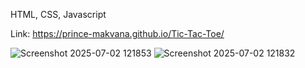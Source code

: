 HTML, CSS, Javascript

Link: https://prince-makvana.github.io/Tic-Tac-Toe/

![Screenshot 2025-07-02 121853](https://github.com/user-attachments/assets/4775357f-cbe6-4285-881e-252447d4d8f5)
![Screenshot 2025-07-02 121832](https://github.com/user-attachments/assets/07ced6ab-3f1f-435a-b3bc-30f8cf6b0477)
